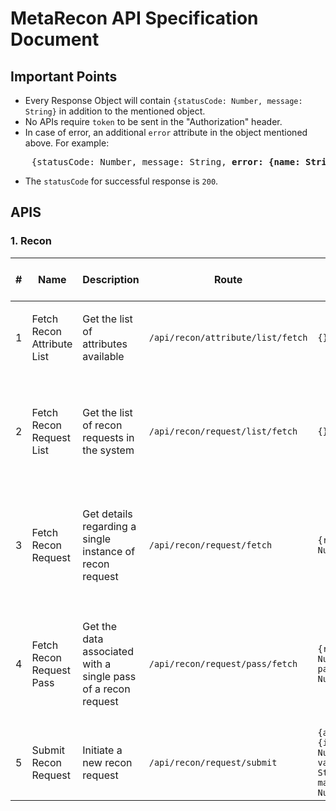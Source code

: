 # MetaRecon API Specification Document

## Important Points
- Every Response Object will contain `{statusCode: Number, message: String}` in addition to the mentioned object.
- No APIs require `token` to be sent in the "Authorization" header.
- In case of error, an additional `error` attribute in the object mentioned above. For example:
<pre>
    {statusCode: Number, message: String, <b>error: {name: String, details: String}</b>}
</pre>
- The `statusCode` for successful response is `200`.

## APIS
### 1. Recon

|#|Name|Description|Route|Request Object|Request Type|Response Object (Success)|
|-|-|-|-|-|-|-|
|1|Fetch Recon Attribute List|Get the list of attributes available|`/api/recon/attribute/list/fetch`|`{}`|`POST`|`{attributes: [{id: Number, name: String, type: String}]}`|
|2|Fetch Recon Request List|Get the list of recon requests in the system|`/api/recon/request/list/fetch`|`{}`|`POST`|`{requests: [{id: Number, maxPasses: Number, completed: Boolean, createdAt: Date, completedAt: Date}]}`|
|3|Fetch Recon Request|Get details regarding a single instance of recon request|`/api/recon/request/fetch`|`{requestId: Number}`|`POST`|`{maxPasses: Number, passes: [{id: Number, createdAt: Date, completedAt: Date/Null}], completed: Boolean}`|
|4|Fetch Recon Request Pass|Get the data associated with a single pass of a recon request|`/api/recon/request/pass/fetch`|`{requestId: Number, passId: Number}`|`POST`|`{tools: [{id: Number, name: String, result: [{name: String, type: String, value: String}]}]}`|
|5|Submit Recon Request|Initiate a new recon request|`/api/recon/request/submit`|`{attribute: {id: Number, value: String}, maxPasses: Number}`|`POST`|`{id: Number}`|